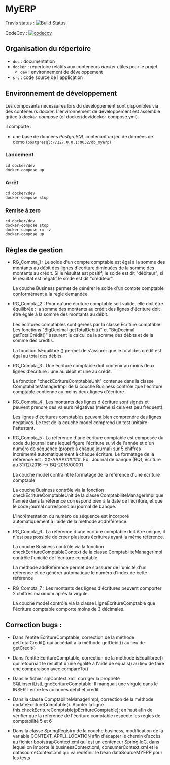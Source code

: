 # MyERP 

Travis status : [![Build Status](https://travis-ci.org/Toysurusse/Project9Test.svg?branch=master)](https://travis-ci.org/Toysurusse/Project9Test)

CodeCov : [![codecov](https://codecov.io/gh/Toysurusse/Project9Test/branch/master/graph/badge.svg)](https://codecov.io/gh/Toysurusse/Project9Test)


## Organisation du répertoire

*   `doc` : documentation
*   `docker` : répertoire relatifs aux conteneurs _docker_ utiles pour le projet
    *   `dev` : environnement de développement
*   `src` : code source de l'application


## Environnement de développement

Les composants nécessaires lors du développement sont disponibles via des conteneurs _docker_.
L'environnement de développement est assemblé grâce à _docker-compose_
(cf docker/dev/docker-compose.yml).

Il comporte :

*   une base de données _PostgreSQL_ contenant un jeu de données de démo (`postgresql://127.0.0.1:9032/db_myerp`)



### Lancement

    cd docker/dev
    docker-compose up


### Arrêt

    cd docker/dev
    docker-compose stop


### Remise à zero

    cd docker/dev
    docker-compose stop
    docker-compose rm -v
    docker-compose up

## Règles de gestion

*   RG_Compta_1 : Le solde d'un compte comptable est égal à la somme des montants au débit des lignes d'écriture diminuées de la somme des montants au crédit. Si le résultat est positif, le solde est dit "débiteur", si le résultat est négatif le solde est dit "créditeur".


    La couche Business permet de générer le solde d'un compte comptable conformément à la règle demandée.



*   RG_Compta_2 : Pour qu'une écriture comptable soit valide, elle doit être équilibrée : la somme des montants au crédit des lignes d'écriture doit être égale à la somme des montants au débit.

    
    Les écritures comptables sont gérées par la classe Ecriture comptable. Les fonctions "BigDecimal getTotalDebit()" et "BigDecimal getTotalCrédit()" assurent le calcul de la somme des débits et de la somme des crédtis.
    
    La fonction IsEquilibre () permet de s'assurer que le total des crédit est égal au total des débits. 

*   RG_Compta_3 : Une écriture comptable doit contenir au moins deux lignes d'écriture : une au débit et une au crédit.


    La fonction "checkEcritureComptableUnit" contenue dans la classe ComptabiliteManagerImpl de la couche Business contrôle que l'écriture comptable contienne au moins deux lignes d'écriture.



*   RG_Compta_4 :  	Les montants des lignes d'écriture sont signés et peuvent prendre des valeurs négatives (même si cela est peu fréquent).


    Les lignes d'écritures comptables peuvent bien comprendre des lignes négatives. Le test de la couche model comprend un test unitaire l'attestant.



*   RG_Compta_5 : La référence d'une écriture comptable est composée du code du journal dans lequel figure l'écriture suivi de l'année et d'un numéro de séquence (propre à chaque journal) sur 5 chiffres incrémenté automatiquement à chaque écriture. Le formatage de la référence est : XX-AAAA/#####.
    Ex : Journal de banque (BQ), écriture au 31/12/2016
    --> BQ-2016/00001


    La couche model contraint le formatage de la référence d'une écriture comptable

    La couche Business contrôle via la fonction checkEcritureComptableUnit de la classe ComptabiliteManagerImpl que l'année dans la référence correspond bien à la date de l'écriture, et que le code journal correspond au journal de banque.
    
    L'incrémentation du numéro de séquence est incorporé automatiquement à l'aide de la méthode addréférence.

*   RG_Compta_6 : La référence d'une écriture comptable doit être unique, il n'est pas possible de créer plusieurs écritures ayant la même référence.


    La couche Business contrôle via la fonction checkEcritureComptableContext de la classe ComptabiliteManagerImpl contrôle l'unicité de l'écriture comptable.

    La méthode addRéférence permet de s'assurer de l'unicité d'un référence et de générer automatique le numéro d'index de cette référence

*   RG_Compta_7 : Les montants des lignes d'écritures peuvent comporter 2 chiffres maximum après la virgule.


    La couche model contrôle via la classe LigneEcritureComptable que l'écriture comptable comporte moins de 3 décimales. 
    
    
## Correction bugs :


*   Dans l'entité EcritureComptable, correction de la méthode getTotalCredit() qui accédait à la méthode getDebit() au lieu de getCredit()


*   Dans l'entité EcritureComptable, correction de la méthode isEquilibree() qui retournait le résultat d'une égalité à l'aide de equals() au lieu de faire une comparaison avec compareTo()


*   Dans le fichier sqlContext.xml, corriger la propriété SQLinsertListLigneEcritureComptable. Il manquait une virgule dans le INSERT entre les colonnes debit et credit


*   Dans la classe ComptabiliteManagerImpl, correction de la méthode updateEcritureComptable(). Ajouter la ligne this.checkEcritureComptable(pEcritureComptable); en haut afin de vérifier que la référence de l'écriture comptable respecte les règles de comptabilité 5 et 6


*   Dans la classe SpringRegistry de la couche business, modification de la variable CONTEXT_APPLI_LOCATION afin d'adapter le chemin d'accès au fichier bootstrapContext.xml qui est un conteneur Spring IoC, dans lequel on importe le businessContext.xml, consumerContext.xml et le datasourceContext.xml qui va redéfinir le bean dataSourceMYERP pour les tests

